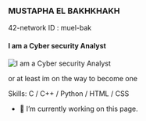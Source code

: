 
### MUSTAPHA EL BAKHKHAKH
42-network ID : muel-bak
#### I am a Cyber security Analyst
![I am a Cyber security Analyst](https://github.com/ELPatrinum/push_swap_Demo/blob/master/Black%20and%20Blue%20Neon%20Tech%20Online%20Sale%20Cyber%20Monday%20Sale%20Video.gif?raw=true)

or at least im on the way to become one

Skills: C / C++ / Python / HTML / CSS

- 🔭 I’m currently working on this page. 




